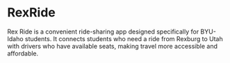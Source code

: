 # RexRide
Rex Ride is a convenient ride-sharing app designed specifically for BYU-Idaho students. It connects students who need a ride from Rexburg to Utah with drivers who have available seats, making travel more accessible and affordable.
